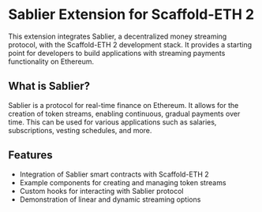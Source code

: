 # Sablier Extension for Scaffold-ETH 2

This extension integrates Sablier, a decentralized money streaming protocol, with the Scaffold-ETH 2 development stack. It provides a starting point for developers to build applications with streaming payments functionality on Ethereum.

## What is Sablier?

Sablier is a protocol for real-time finance on Ethereum. It allows for the creation of token streams, enabling continuous, gradual payments over time. This can be used for various applications such as salaries, subscriptions, vesting schedules, and more.

## Features

- Integration of Sablier smart contracts with Scaffold-ETH 2
- Example components for creating and managing token streams
- Custom hooks for interacting with Sablier protocol
- Demonstration of linear and dynamic streaming options
  